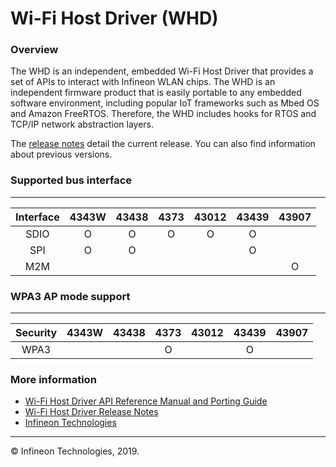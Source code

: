 # Wi-Fi Host Driver (WHD)

### Overview
The WHD is an independent, embedded Wi-Fi Host Driver that provides a set of APIs to interact with Infineon WLAN chips. The WHD is an independent firmware product that is easily portable to any embedded software environment, including popular IoT frameworks such as Mbed OS and Amazon FreeRTOS. Therefore, the WHD includes hooks for RTOS and TCP/IP network abstraction layers.

The [release notes](./RELEASE.md) detail the current release. You can also find information about previous versions.

### Supported bus interface
---------------------------------------------------
|  Interface  |4343W|43438|4373 |43012|43439|43907|
|:-----------:|:---:|:---:|:---:|:---:|:---:|:---:|
|  SDIO       |  O  |  O  |  O  |  O  |  O  |     |
|  SPI        |  O  |  O  |     |     |  O  |     |
|  M2M        |     |     |     |     |     |  O  |

### WPA3 AP mode support
---------------------------------------------------
|  Security   |4343W|43438|4373 |43012|43439|43907|
|:-----------:|:---:|:---:|:---:|:---:|:---:|:---:|
|  WPA3       |     |     |  O  |     |  O  |     |

### More information
* [Wi-Fi Host Driver API Reference Manual and Porting Guide](https://cypresssemiconductorco.github.io/wifi-host-driver/html/index.html)
* [Wi-Fi Host Driver Release Notes](./RELEASE.md)
* [Infineon Technologies](http://www.infineon.com)

---
© Infineon Technologies, 2019.
